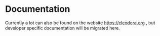 # Documentation

Currently a lot can also be found on the website https://cleodora.org , but
developer specific documentation will be migrated here.
